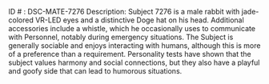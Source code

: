 ID # : DSC-MATE-7276
Description: Subject 7276 is a male rabbit with jade-colored VR-LED eyes and a distinctive Doge hat on his head. Additional accessories include a whistle, which he occasionally uses to communicate with Personnel, notably during emergency situations. The Subject is generally sociable and enjoys interacting with humans, although this is more of a preference than a requirement. Personality tests have shown that the subject values harmony and social connections, but they also have a playful and goofy side that can lead to humorous situations.